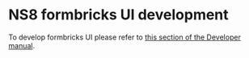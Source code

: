 # NS8 formbricks UI development

To develop formbricks UI please refer to [this section of the Developer manual](https://nethserver.github.io/ns8-core/ui/modules/#module-ui-development).

